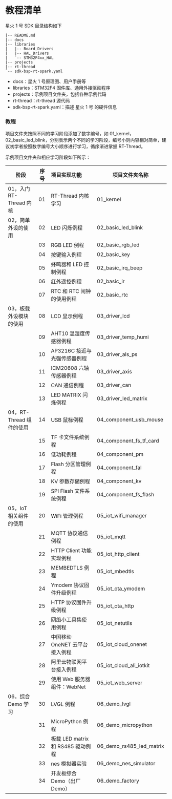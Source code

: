 # 教程清单

星火 1 号 SDK 目录结构如下

```
|-- README.md
|-- docs
|-- libraries
|   |-- Board_Drivers
|   |-- HAL_Drivers
|   `-- STM32F4xx_HAL
|-- projects
|-- rt-thread
`-- sdk-bsp-rt-spark.yaml
```

- docs：星火 1 号原理图、用户手册等
- libraries：STM32F4 固件库、通用外接驱动程序
- projects：示例项目文件夹，包括各种示例代码
- rt-thread：rt-thread 源代码
- sdk-bsp-rt-spark.yaml：描述 星火 1 号 的硬件信息

### 教程

项目文件夹按照不同的学习阶段添加了数字编号，如 01_kernel，02_basic_led_blink，分别表示两个不同的学习阶段，编号小则内容相对简单，建议初学者按照数字编号大小顺序进行学习，循序渐进掌握 RT-Thread。

示例项目文件夹和相应学习阶段如下所示：


| 阶段                     | 序号 | 项目实现功能                      | 项目文件夹名称           |
| ------------------------ | ---- | :-------------------------------- | ------------------------ |
| 01，入门 RT-Thread 内核  | 01   | RT-Thread 内核学习                | 01_kernel                |
| 02，简单外设的使用       | 02   | LED 闪烁例程                      | 02_basic_led_blink       |
|                          | 03   | RGB LED 例程                      | 02_basic_rgb_led         |
|                          | 04   | 按键输入例程                      | 02_basic_key             |
|                          | 05   | 蜂鸣器和 LED 控制例程             | 02_basic_irq_beep        |
|                          | 06   | 红外遥控例程                      | 02_basic_ir              |
|                          | 07   | RTC 和 RTC 闹钟的使用例程         | 02_basic_rtc             |
| 03，板载外设模块的使用   | 08   | LCD 显示例程                      | 03_driver_lcd            |
|                          | 09   | AHT10 温湿度传感器例程            | 03_driver_temp_humi      |
|                          | 10   | AP3216C 接近与光强传感器例程      | 03_driver_als_ps         |
|                          | 11   | ICM20608 六轴传感器例程           | 03_driver_axis           |
|                          | 12   | CAN 通信例程                      | 03_driver_can            |
|                          | 13   | LED MATRIX 闪烁例程               | 03_driver_led_matrix     |
| 04，RT-Thread 组件的使用 | 14   | USB 鼠标例程                      | 04_component_usb_mouse   |
|                          | 15   | TF 卡文件系统例程                 | 04_component_fs_tf_card  |
|                          | 16   | 低功耗例程                        | 04_component_pm          |
|                          | 17   | Flash 分区管理例程                | 04_component_fal         |
|                          | 18   | KV 参数存储例程                   | 04_component_kv          |
|                          | 19   | SPI Flash 文件系统例程            | 04_component_fs_flash    |
| 05，IoT 相关组件的使用   | 20   | WiFi 管理例程                     | 05_iot_wifi_manager      |
|                          | 21   | MQTT 协议通信例程                 | 05_iot_mqtt              |
|                          | 22   | HTTP Client 功能实现例程          | 05_iot_http_client       |
|                          | 23   | MEMBEDTLS 例程                    | 05_iot_mbedtls           |
|                          | 24   | Ymodem 协议固件升级例程           | 05_iot_ota_ymodem        |
|                          | 25   | HTTP 协议固件升级例程             | 05_iot_ota_http          |
|                          | 26   | 网络小工具集使用例程              | 05_iot_netutils          |
|                          | 27   | 中国移动 OneNET 云平台接入例程    | 05_iot_cloud_onenet      |
|                          | 28   | 阿里云物联网平台接入例程          | 05_iot_cloud_ali_iotkit  |
|                          | 29   | 使用 Web 服务器组件：WebNet       | 05_iot_web_server        |
| 06，综合 Demo 学习       | 30   | LVGL 例程                         | 06_demo_lvgl             |
|                          | 31   | MicroPython 例程                  | 06_demo_micropython      |
|                          | 32   | 板载 LED matrix 和 RS485 驱动例程 | 06_demo_rs485_led_matrix |
|                          | 33   | nes 模拟器实验                    | 06_demo_nes_simulator    |
|                          | 34   | 开发板综合 Demo（出厂 Demo）      | 06_demo_factory          |



